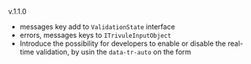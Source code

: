 v.1.1.0
- messages key add to `ValidationState` interface
- errors, messages keys to `ITrivuleInputObject`
- Introduce the possibility for developers to enable or disable the real-time validation, by usin the `data-tr-auto` on the form